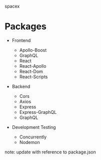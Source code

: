 spacex

# Packages

- Frontend
  - Apollo-Boost
  - GraphQL
  - React
  - React-Apollo
  - React-Dom
  - React-Scripts

- Backend
  - Cors
  - Axios
  - Express
  - Express-GraphQL
  - GraphQL

- Development Testing
  - Concurrently
  - Nodemon

note: update with reference to package.json